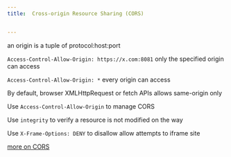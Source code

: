 ```yaml
---
title:  Cross-origin Resource Sharing (CORS)


---
```


an origin is a tuple of protocol:host:port

`Access-Control-Allow-Origin: https://x.com:8081`  only the specified origin can access  

`Access-Control-Allow-Origin: *` every origin can access

By default, browser XMLHttpRequest or fetch APIs allows same-origin only 

Use `Access-Control-Allow-Origin` to manage CORS 

Use `integrity` to verify a resource is not modified on the way

Use `X-Frame-Options: DENY` to disallow allow attempts to iframe site 

[more on CORS](https://developer.mozilla.org/en-US/docs/Web/HTTP/CORS
)